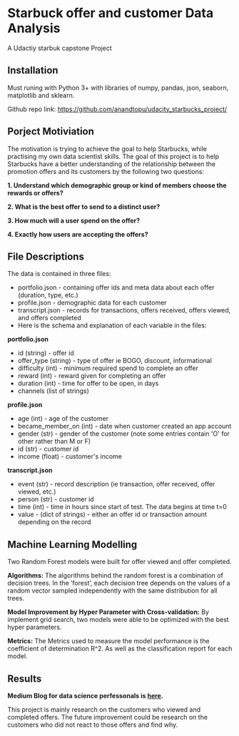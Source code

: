 # Starbuck offer and customer Data Analysis

A Udactiy starbuk capstone Project
## Installation
Must runing with Python 3+ with libraries of numpy, pandas, json, seaborn, matplotlib and sklearn.

Github repo link: https://github.com/anandtopu/udacity_starbucks_project/

## Porject Motiviation
The motivation is trying to achieve the goal to help Starbucks, while practising my own data scientist skills. The goal of this project is to help Starbucks have a better understanding of the relationship between the promotion offers and its customers by the following two questions:

**1. Understand which demographic group or kind of members choose the rewards or offers?**

**2. What is the best offer to send to a distinct user?**

**3. How much will a user spend on the offer?**

**4. Exactly how users are accepting the offers?**

## File Descriptions
The data is contained in three files:

- portfolio.json - containing offer ids and meta data about each offer (duration, type, etc.)
- profile.json - demographic data for each customer
- transcript.json - records for transactions, offers received, offers viewed, and offers completed
- Here is the schema and explanation of each variable in the files:

**portfolio.json**


- id (string) - offer id
- offer_type (string) - type of offer ie BOGO, discount, informational
- difficulty (int) - minimum required spend to complete an offer
- reward (int) - reward given for completing an offer
- duration (int) - time for offer to be open, in days
- channels (list of strings)

**profile.json**

- age (int) - age of the customer
- became_member_on (int) - date when customer created an app account
- gender (str) - gender of the customer (note some entries contain 'O' for other rather than M or F)
- id (str) - customer id
- income (float) - customer's income

**transcript.json**

- event (str) - record description (ie transaction, offer received, offer viewed, etc.)
- person (str) - customer id
- time (int) - time in hours since start of test. The data begins at time t=0
- value - (dict of strings) - either an offer id or transaction amount depending on the record

## Machine Learning Modelling
Two Random Forest models were built for offer viewed and offer completed.

**Algorithms:** The algorithms behind the random forest is a combination of decision trees. In the ‘forest’, each decision tree depends on the values of a random vector sampled independently with the same distribution for all trees. 

**Model Improvement by Hyper Parameter with Cross-validation:** By implement grid search, two models were able to be optimized with the best hyper parameters. 

**Metrics:**  The Metrics used to measure the model performance is the coefficient of determination R^2.  As well as the classification report for each model. 

## Results


**Medium Blog for data science perfessonals is [here](https://medium.com/@anand.goud.2020/starbucks-capstone-challenge-15146c60d3da?sk=30c55d216a1af071b4f06afc17c0932e).**

This project is mainly research on the customers who viewed and completed offers. The future improvement could be research on the customers who did not react to those offers and find why.
